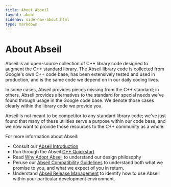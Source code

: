 ```yaml
---
title: About Abseil
layout: about
sidenav: side-nav-about.html
type: markdown
---
```


# About Abseil

Abseil is an open-source collection of C++ library code designed to augment
the C++ standard library. The Abseil library code is collected from Google's
own C++ code base, has been extensively tested and used in production, and
is the same code we depend on in our daily coding lives.

In some cases, Abseil provides pieces missing from the C++ standard; in
others, Abseil provides alternatives to the standard for special needs
we've found through usage in the Google code base. We denote those cases
clearly within the library code we provide you.

Abseil is not meant to be competitor to any standard library code; we've
just found that many of these utilities serve a purpose within our code
base, and we now want to provide those resources to the C++ community as
a whole.

For more information about Abseil:

* Consult our [Abseil Introduction](/about/intro)
* Run through the Abseil [C++ Quickstart](/docs/cpp/quickstart)
* Read [Why Adopt Abseil](/about/philosophy) to understand our design
  philosophy
* Peruse our [Abseil Compatibility Guidelines](/about/compatibility) to
  understand both what we promise to you, and what we expect of you in
  return.
* Understand [Abseil Release Management](/about/releases) to identify
  how to use Abseil within your particular development environment.

